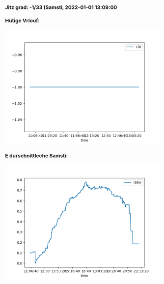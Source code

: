 ### Jitz grad: -1/33 (Samsti, 2022-01-01 13:09:00

### Hütige Vrlouf:
![Graph](Today.png)

### E durschnittleche Samsti:
![Graph](Samsti.png)